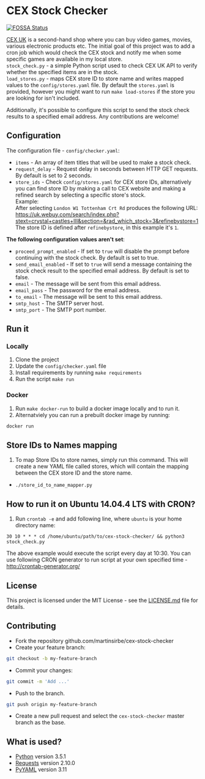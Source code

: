 # CEX Stock Checker

[![FOSSA Status](https://app.fossa.com/api/projects/git%2Bgithub.com%2Fmartinsirbe%2Fcex-stock-checker.svg?type=shield)](https://app.fossa.com/projects/git%2Bgithub.com%2Fmartinsirbe%2Fcex-stock-checker?ref=badge_shield)

[CEX UK](CEX) is a second-hand shop where you can buy video games, movies, various electronic products etc. 
The initial goal of this project was to add a cron job which would check the CEX stock and notify me when 
some specific games are available in my local store.  
`stock_check.py` - a simple Python script used to check CEX UK API to verify whether the specified items are in the stock.  
`load_stores.py` - maps CEX store ID to store name and writes mapped values to the `config/stores.yaml` file. By default the `stores.yaml` 
is provided, however you might want to run `make load-stores` if the store you are looking for isn't included.  

Additionally, it's possible to configure this script to send the stock check results to a specified email address. 
Any contributions are welcome!

## Configuration
The configuration file - `config/checker.yaml`:  
- `items` - An array of item titles that will be used to make a stock check.
- `request_delay` - Request delay in seconds between HTTP GET requests. By default is set to 2 seconds.
- `store_ids` - Check `config/stores.yaml` for CEX store IDs, alternatively you can find store ID by making 
a call to CEX website and making a refined search by selecting a specific store's stock.  
Example:  
After selecting `London W1 Tottenham Crt Rd` produces the following URL:  
https://uk.webuy.com/search/index.php?stext=crystal+castles+III&section=&rad_which_stock=3&refinebystore=1  
The store ID is defined after `refinebystore`, in this example it's `1`.  

**The following configuration values aren't set**:
- `proceed_prompt_enabled` - If set to `true` will disable the prompt before continuing with the stock check. By default is set to true.
- `send_email_enabled` - If set to `true` will send a message containing the stock check result to the specified email address. By default is set to false.
- `email` - The message will be sent from this email address.
- `email_pass` - The password for the email address.
- `to_email` - The message will be sent to this email address.
- `smtp_host` - The SMTP server host.
- `smtp_port` - The SMTP port number.

## Run it
### Locally
1. Clone the project
2. Update the `config/checker.yaml` file
3. Install requirements by running `make requirements`
4. Run the script `make run`

### Docker
1. Run `make docker-run` to build a docker image locally and to run it.
2. Alternatviely you can run a prebuilt docker image by running:
```bash
docker run 
```

## Store IDs to Names mapping
1. To map Store IDs to store names, simply run this command. This will create a new YAML file called stores, which will contain the mapping between the CEX store ID and the store name.
 * `./store_id_to_name_mapper.py`

## How to run it on Ubuntu 14.04.4 LTS with CRON?
1. Run `crontab -e` and add following line, where `ubuntu` is your home directory name:
```
30 10 * * * cd /home/ubuntu/path/to/cex-stock-checker/ && python3 stock_check.py
```
The above example would execute the script every day at 10:30.
You can use following CRON generator to run script at your own specified time - http://crontab-generator.org/

## License
This project is licensed under the MIT License - see the [LICENSE.md](LICENSE.md) file for details.  

## Contributing
* Fork the repository github.com/martinsirbe/cex-stock-checker
* Create your feature branch:
```bash
git checkout -b my-feature-branch
```
* Commit your changes:
```bash
git commit -m 'Add ...'
```
* Push to the branch.
```bash
git push origin my-feature-branch
```
* Create a new pull request and select the `cex-stock-checker` master branch as the base.

## What is used?
- [Python] version 3.5.1
- [Requests] version 2.10.0
- [PyYAML] version 3.11

[CEX]: <https://uk.webuy.com/>
[Python]: <https://www.python.org/>
[PyYAML]: <http://pyyaml.org/>
[Requests]: <http://docs.python-requests.org/en/master/>
